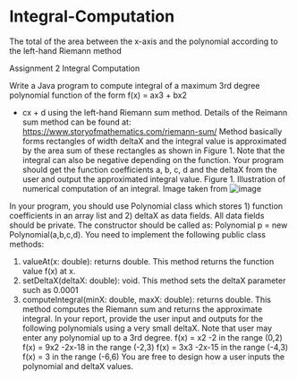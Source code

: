 # Integral-Computation
The total of the area between the x-axis and the polynomial according to the left-hand Riemann method

Assignment 2 Integral Computation


Write a Java program to compute integral of a maximum 3rd degree polynomial function of the form f(x) = ax3 + bx2
+ cx + d using the left-hand Riemann sum method. Details of the Reimann sum method can be found at:
https://www.storyofmathematics.com/riemann-sum/
Method basically forms rectangles of width deltaX and the integral value is approximated by the area sum of these
rectangles as shown in Figure 1. Note that the integral can also be negative depending on the function. Your program
should get the function coefficients a, b, c, d and the deltaX from the user and output the approximated integral
value.
Figure 1. Illustration of numerical computation of an integral.
Image taken from ![image](https://user-images.githubusercontent.com/98125147/231752866-71f21be6-14e7-4093-8ca4-ac40411e4271.png)

In your program, you should use Polynomial class which stores 1) function coefficients in an array list and 2) deltaX
as data fields. All data fields should be private. The constructor should be called as: Polynomial p = new
Polynomial(a,b,c,d). You need to implement the following public class methods:
1. valueAt(x: double): returns double. This method returns the function value f(x) at x.
2. setDeltaX(deltaX: double): void. This method sets the deltaX parameter such as 0.0001
3. computeIntegral(minX: double, maxX: double): returns double. This method computes the Riemann sum and
returns the approximate integral.
In your report, provide the user input and outputs for the following polynomials using a very small deltaX. Note
that user may enter any polynomial up to a 3rd degree.
f(x) = x2
-2 in the range (0,2)
f(x) = 9x2
-2x-18 in the range (-2,3)
f(x) = 3x3
-2x-15 in the range (-4,3)
f(x) = 3 in the range (-6,6)
You are free to design how a user inputs the polynomial and deltaX values.

